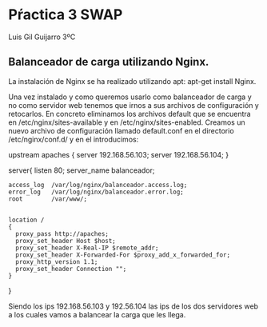 # Pŕactica 3 SWAP
Luis Gil Guijarro 3ºC

## Balanceador de carga utilizando Nginx.

La instalación de Nginx se ha realizado utilizando apt:  apt-get install Nginx.

Una vez instalado y como queremos usarlo como balanceador de carga y no como servidor web tenemos que irnos a sus archivos de configuración y retocarlos. En concreto eliminamos los archivos default que se encuentra en /etc/nginx/sites-available y en /etc/nginx/sites-enabled.
Creamos un nuevo archivo de configuración llamado default.conf en el directorio /etc/nginx/conf.d/ y en el introducimos:

upstream apaches {
	server 192.168.56.103;
	server 192.168.56.104;
}

server{
	listen 80;
	server_name balanceador;
	
	access_log	/var/log/nginx/balanceador.access.log;
	error_log	/var/log/nginx/balanceador.error.log;
	root		/var/www/;


	location /
	{
	  proxy_pass http://apaches;
	  proxy_set_header Host $host;
	  proxy_set_header X-Real-IP $remote_addr;
	  proxy_set_header X-Forwarded-For $proxy_add_x_forwarded_for;
	  proxy_http_version 1.1;
	  proxy_set_header Connection "";
	}
}

Siendo los ips 192.168.56.103 y 192.56.104 las ips de los dos servidores web a los cuales vamos a balancear la carga que les llega.
